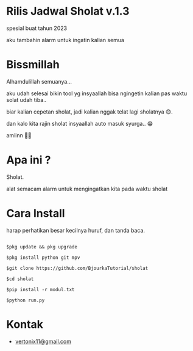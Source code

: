 # Rilis Jadwal Sholat v.1.3

spesial buat tahun 2023

aku tambahin alarm untuk ingatin kalian semua

# Bissmillah

Alhamdulillah semuanya...</br>

aku udah selesai bikin tool yg insyaallah bisa ngingetin kalian pas waktu solat udah tiba..</br>

biar kalian cepetan sholat, jadi kalian nggak telat lagi sholatnya 😊.</br>

dan kalo kita rajin sholat insyaallah auto masuk syurga.. 😁</br>

amiinn 🤲🏻</br>

# Apa ini ?

Sholat. </br>

alat semacam alarm untuk mengingatkan kita pada waktu sholat</br>

# Cara Install

harap perhatikan besar kecilnya huruf, dan tanda baca.

```

$pkg update && pkg upgrade

$pkg install python git mpv

$git clone https://github.com/BjourkaTutorial/sholat

$cd sholat

$pip install -r modul.txt

$python run.py

```

# Kontak

- vertonix11@gmail.com
